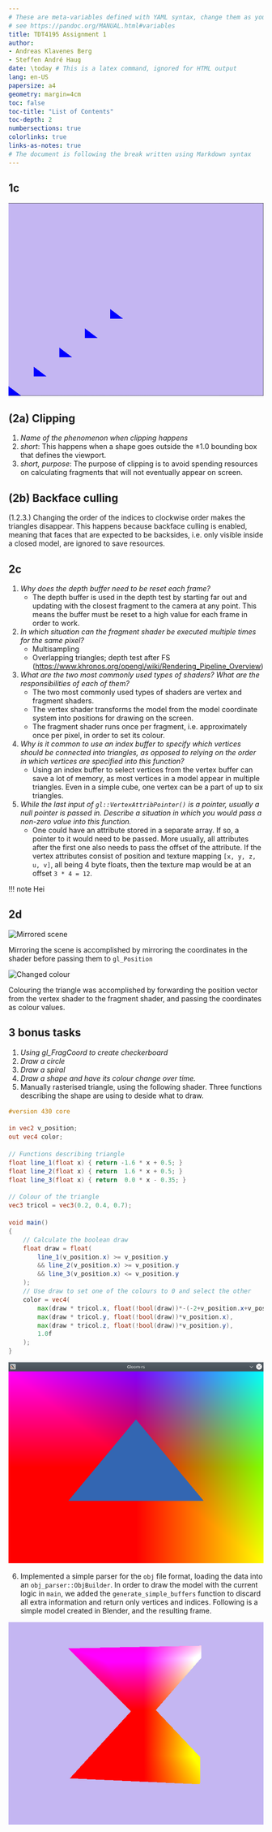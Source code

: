 ```yaml
---
# These are meta-variables defined with YAML syntax, change them as you wish.
# see https://pandoc.org/MANUAL.html#variables
title: TDT4195 Assignment 1
author:
- Andreas Klavenes Berg
- Steffen André Haug
date: \today # This is a latex command, ignored for HTML output
lang: en-US
papersize: a4
geometry: margin=4cm
toc: false
toc-title: "List of Contents"
toc-depth: 2
numbersections: true
colorlinks: true
links-as-notes: true
# The document is following the break written using Markdown syntax
---
```


## 1c

![5 distinct triangles](./images/5-tris.png)

## (2a) Clipping

1. *Name of the phenomenon when clipping happens* 
2. *short*: This happens when a shape goes outside the ±1.0 bounding box that defines the viewport.
3. *short, purpose*: The purpose of clipping is to avoid spending resources on calculating fragments that will not eventually appear on screen.

## (2b) Backface culling

(1.2.3.) Changing the order of the indices to clockwise order makes the triangles disappear. This happens because backface culling is enabled, meaning that faces that are expected to be backsides, i.e. only visible inside a closed model, are ignored to save resources.

## 2c

1. *Why does the depth buffer need to be reset each frame?*
    - The depth buffer is used in the depth test by starting far out and updating with the closest fragment to the camera at any point. This means the buffer must be reset to a high value for each frame in order to work.
2. *In which situation can the fragment shader be executed multiple times for the same pixel?*
    - Multisampling
    - Overlapping triangles; depth test after FS (https://www.khronos.org/opengl/wiki/Rendering_Pipeline_Overview)
3. *What are the two most commonly used types of shaders? What are the responsibilities of each of them?*
    - The two most commonly used types of shaders are vertex and fragment shaders.
    - The vertex shader transforms the model from the model coordinate system into positions for drawing on the screen.
    - The fragment shader runs once per fragment, i.e. approximately once per pixel, in order to set its colour.
4. *Why is it common to use an index buffer to specify which vertices should be connected into triangles, as opposed to relying on the order in which vertices are specified into this function?*
    - Using an index buffer to select vertices from the vertex buffer can save a lot of memory, as most vertices in a model appear in multiple triangles. Even in a simple cube, one vertex can be a part of up to six triangles.
5. *While the last input of `gl::VertexAttribPointer()` is a pointer, usually a null pointer is passed in. Describe a situation in which you would pass a non-zero value into this function.*
    - One could have an attribute stored in a separate array. If so, a pointer to it would need to be passed. More usually, all attributes after the first one also needs to pass the offset of the attribute. If the vertex attributes consist of position and texture mapping `[x, y, z, u, v]`, all being 4 byte floats, then the texture map would be at an offset `3 * 4 = 12`.

!!! note
    Hei

## 2d

![Mirrored scene](./images/mirrored_scene)

Mirroring the scene is accomplished by mirroring the coordinates in the shader before passing them to `gl_Position`

![Changed colour](./images/changes_colour)

Colouring the triangle was accomplished by forwarding the position vector from the vertex shader to the fragment shader, and passing the coordinates as colour values.

## 3 bonus tasks

1. *Using gl_FragCoord to create checkerboard*
2. *Draw a circle*
3. *Draw a spiral*
4. *Draw a shape and have its colour change over time.*
5. Manually rasterised triangle, using the following shader. Three functions describing the shape are using to deside what to draw.

```glsl
#version 430 core

in vec2 v_position;
out vec4 color;

// Functions describing triangle
float line_1(float x) { return -1.6 * x + 0.5; }
float line_2(float x) { return  1.6 * x + 0.5; }
float line_3(float x) { return  0.0 * x - 0.35; }

// Colour of the triangle
vec3 tricol = vec3(0.2, 0.4, 0.7);

void main()
{
    // Calculate the boolean draw
    float draw = float(
        line_1(v_position.x) >= v_position.y
        && line_2(v_position.x) >= v_position.y
        && line_3(v_position.x) <= v_position.y
    );
    // Use draw to set one of the colours to 0 and select the other
    color = vec4(
        max(draw * tricol.x, float(!bool(draw))*-(-2+v_position.x+v_position.y)/2),
        max(draw * tricol.y, float(!bool(draw))*v_position.x),
        max(draw * tricol.z, float(!bool(draw))*v_position.y),
        1.0f
    );
}
```

![Manually rasterised triangle](./images/manually_rasterised.png)

6. Implemented a simple parser for the `obj` file format, loading the data into an `obj_parser::ObjBuilder`. In order to draw the model with the current logic in `main`, we added the `generate_simple_buffers` function to discard all extra information and return only vertices and indices. Following is a simple model created in Blender, and the resulting frame.

![Rendered 3D model, loaded from obj file](./images/loaded_object.png)